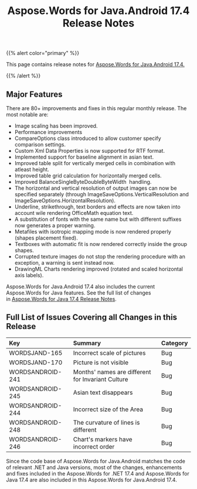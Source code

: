 ﻿---
title: Aspose.Words for Java.Android 17.4 Release Notes
description: "Aspose.Words for Java.Android 17.4 Release Notes – learn about the latest updates and fixes."
type: docs
weight: 90
url: /java/aspose-words-for-java-android-17-4-release-notes/
---

{{% alert color="primary" %}} 

This page contains release notes for [Aspose.Words for Java.Android 17.4.](https://downloads.aspose.com/words/androidjava/new-releases/aspose.words-for-java.android-17.4/)

{{% /alert %}} 

## Major Features

There are 80+ improvements and fixes in this regular monthly release. The most notable are:

- Image scaling has been improved.
- Performance improvements
- CompareOptions class introduced to allow customer specify comparison settings.
- Custom Xml Data Properties is now supported for RTF format.
- Implemented support for baseline alignment in asian text.
- Improved table split for vertically merged cells in combination with atleast height.
- Improved table grid calculation for horizontally merged cells.
- Improved BalanceSingleByteDoubleByteWidth  handling.
- The horizontal and vertical resolution of output images can now be specified separately (through ImageSaveOptions.VerticalResolution and ImageSaveOptions.HorizontalResolution).
- Underline, strikethrough, text borders and effects are now taken into account wile rendering OfficeMath equation text.
- A substitution of fonts with the same name but with different suffixes now generates a proper warning.
- Metafiles with isotropic mapping mode is now rendered properly (shapes placement fixed).
- Textboxes with automatic fit is now rendered correctly inside the group shapes.
- Corrupted texture images do not stop the rendering procedure with an exception, a warning is sent instead now.
- DrawingML Charts rendering improved (rotated and scaled horizontal axis labels).

Aspose.Words for Java.Android 17.4 also includes the current Aspose.Words for Java features. See the full list of changes in [Aspose.Words for Java 17.4 Release Notes](/words/java/aspose-words-for-java-17-4-release-notes/).

## Full List of Issues Covering all Changes in this Release

|Key|Summary|Category|
| :- | :- | :- |
|WORDSJAND-165|Incorrect scale of pictures|Bug|
|WORDSJAND-170|Picture is not visible|Bug|
|WORDSANDROID-241|Months' names are different for Invariant Culture|Bug|
|WORDSANDROID-245|Asian text disappears|Bug|
|WORDSANDROID-244|Incorrect size of the Area|Bug|
|WORDSANDROID-248|The curvature of lines is different|Bug|
|WORDSANDROID-246|Chart's markers have incorrect order|Bug|

Since the code base of Aspose.Words for Java.Android matches the code of relevant .NET and Java versions, most of the changes, enhancements and fixes included in the Aspose.Words for .NET 17.4 and Aspose.Words for Java 17.4 are also included in this Aspose.Words for Java.Android 17.4.
